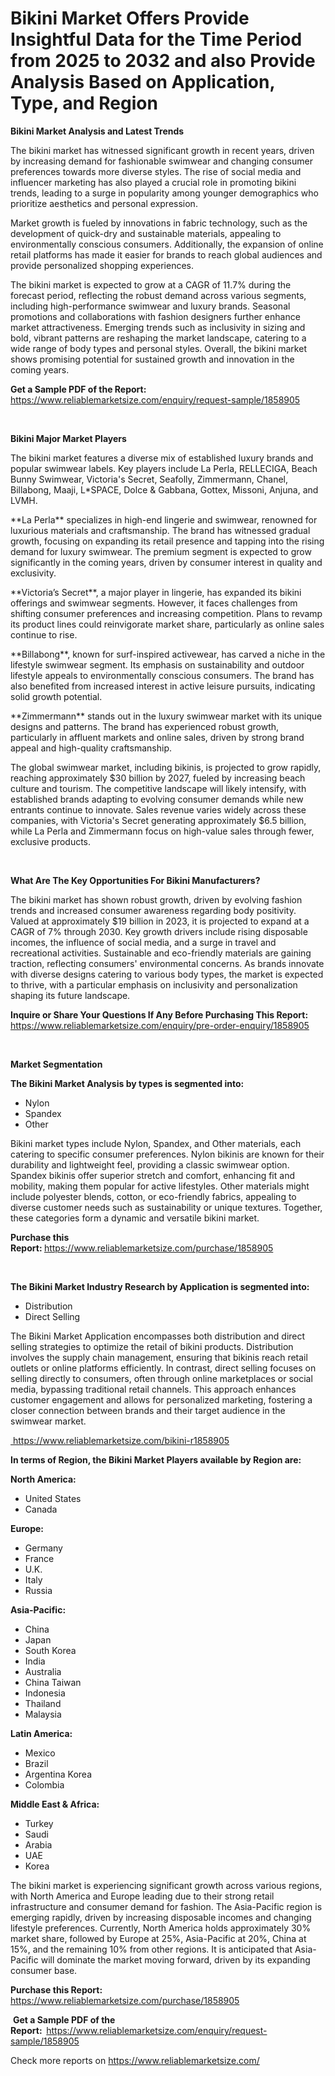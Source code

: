 <p><h1>Bikini Market Offers Provide Insightful Data for the Time Period from 2025 to 2032 and also Provide Analysis Based on Application, Type, and Region</h1></p><p><strong>Bikini Market Analysis and Latest Trends</strong></p>
<p><p>The bikini market has witnessed significant growth in recent years, driven by increasing demand for fashionable swimwear and changing consumer preferences towards more diverse styles. The rise of social media and influencer marketing has also played a crucial role in promoting bikini trends, leading to a surge in popularity among younger demographics who prioritize aesthetics and personal expression.</p><p>Market growth is fueled by innovations in fabric technology, such as the development of quick-dry and sustainable materials, appealing to environmentally conscious consumers. Additionally, the expansion of online retail platforms has made it easier for brands to reach global audiences and provide personalized shopping experiences. </p><p>The bikini market is expected to grow at a CAGR of 11.7% during the forecast period, reflecting the robust demand across various segments, including high-performance swimwear and luxury brands. Seasonal promotions and collaborations with fashion designers further enhance market attractiveness. Emerging trends such as inclusivity in sizing and bold, vibrant patterns are reshaping the market landscape, catering to a wide range of body types and personal styles. Overall, the bikini market shows promising potential for sustained growth and innovation in the coming years.</p></p>
<p><strong>Get a Sample PDF of the Report:&nbsp;</strong> <a href="https://www.reliablemarketsize.com/enquiry/request-sample/1858905?utm_campaign=2804&utm_medium=2&utm_source=Github&utm_content=ia&utm_term=04042025&utm_id=bikini">https://www.reliablemarketsize.com/enquiry/request-sample/1858905</a></p>
<p>&nbsp;</p>
<p><strong>Bikini Major Market Players</strong></p>
<p><p>The bikini market features a diverse mix of established luxury brands and popular swimwear labels. Key players include La Perla, RELLECIGA, Beach Bunny Swimwear, Victoria's Secret, Seafolly, Zimmermann, Chanel, Billabong, Maaji, L*SPACE, Dolce & Gabbana, Gottex, Missoni, Anjuna, and LVMH.</p><p>**La Perla** specializes in high-end lingerie and swimwear, renowned for luxurious materials and craftsmanship. The brand has witnessed gradual growth, focusing on expanding its retail presence and tapping into the rising demand for luxury swimwear. The premium segment is expected to grow significantly in the coming years, driven by consumer interest in quality and exclusivity.</p><p>**Victoria’s Secret**, a major player in lingerie, has expanded its bikini offerings and swimwear segments. However, it faces challenges from shifting consumer preferences and increasing competition. Plans to revamp its product lines could reinvigorate market share, particularly as online sales continue to rise.</p><p>**Billabong**, known for surf-inspired activewear, has carved a niche in the lifestyle swimwear segment. Its emphasis on sustainability and outdoor lifestyle appeals to environmentally conscious consumers. The brand has also benefited from increased interest in active leisure pursuits, indicating solid growth potential.</p><p>**Zimmermann** stands out in the luxury swimwear market with its unique designs and patterns. The brand has experienced robust growth, particularly in affluent markets and online sales, driven by strong brand appeal and high-quality craftsmanship.</p><p>The global swimwear market, including bikinis, is projected to grow rapidly, reaching approximately $30 billion by 2027, fueled by increasing beach culture and tourism. The competitive landscape will likely intensify, with established brands adapting to evolving consumer demands while new entrants continue to innovate. Sales revenue varies widely across these companies, with Victoria's Secret generating approximately $6.5 billion, while La Perla and Zimmermann focus on high-value sales through fewer, exclusive products.</p></p>
<p>&nbsp;</p>
<p><strong>What Are The Key Opportunities For Bikini Manufacturers?</strong></p>
<p><p>The bikini market has shown robust growth, driven by evolving fashion trends and increased consumer awareness regarding body positivity. Valued at approximately $19 billion in 2023, it is projected to expand at a CAGR of 7% through 2030. Key growth drivers include rising disposable incomes, the influence of social media, and a surge in travel and recreational activities. Sustainable and eco-friendly materials are gaining traction, reflecting consumers' environmental concerns. As brands innovate with diverse designs catering to various body types, the market is expected to thrive, with a particular emphasis on inclusivity and personalization shaping its future landscape.</p></p>
<p><strong>Inquire or Share Your Questions If Any Before Purchasing This Report:</strong> <a href="https://www.reliablemarketsize.com/enquiry/pre-order-enquiry/1858905?utm_campaign=2804&utm_medium=2&utm_source=Github&utm_content=ia&utm_term=04042025&utm_id=bikini">https://www.reliablemarketsize.com/enquiry/pre-order-enquiry/1858905</a></p>
<p>&nbsp;</p>
<p><strong>Market Segmentation</strong></p>
<p><strong>The Bikini Market Analysis by types is segmented into:</strong></p>
<p><ul><li>Nylon</li><li>Spandex</li><li>Other</li></ul></p>
<p><p>Bikini market types include Nylon, Spandex, and Other materials, each catering to specific consumer preferences. Nylon bikinis are known for their durability and lightweight feel, providing a classic swimwear option. Spandex bikinis offer superior stretch and comfort, enhancing fit and mobility, making them popular for active lifestyles. Other materials might include polyester blends, cotton, or eco-friendly fabrics, appealing to diverse customer needs such as sustainability or unique textures. Together, these categories form a dynamic and versatile bikini market.</p></p>
<p><strong>Purchase this Report:&nbsp;</strong><a href="https://www.reliablemarketsize.com/purchase/1858905?utm_campaign=2804&utm_medium=2&utm_source=Github&utm_content=ia&utm_term=04042025&utm_id=bikini">https://www.reliablemarketsize.com/purchase/1858905</a></p>
<p>&nbsp;</p>
<p><strong>The Bikini Market Industry Research by Application is segmented into:</strong></p>
<p><ul><li>Distribution</li><li>Direct Selling</li></ul></p>
<p><p>The Bikini Market Application encompasses both distribution and direct selling strategies to optimize the retail of bikini products. Distribution involves the supply chain management, ensuring that bikinis reach retail outlets or online platforms efficiently. In contrast, direct selling focuses on selling directly to consumers, often through online marketplaces or social media, bypassing traditional retail channels. This approach enhances customer engagement and allows for personalized marketing, fostering a closer connection between brands and their target audience in the swimwear market.</p></p>
<p><a href="https://www.reliablemarketsize.com/bikini-r1858905?utm_campaign=2804&utm_medium=2&utm_source=Github&utm_content=ia&utm_term=04042025&utm_id=bikini">&nbsp;https://www.reliablemarketsize.com/bikini-r1858905</a></p>
<p><strong>In terms of Region, the Bikini Market Players available by Region are:</strong></p>
<p>
    <p> <strong> North America: </strong>
        <ul>
            <li>United States</li>
            <li>Canada</li>
        </ul>
        </p> 
    <p> <strong> Europe: </strong>
        <ul>
            <li>Germany</li>
            <li>France</li>
            <li>U.K.</li>
            <li>Italy</li>
            <li>Russia</li>
        </ul>
        </p> 
    <p> <strong> Asia-Pacific: </strong>
        <ul>
            <li>China</li>
            <li>Japan</li>
            <li>South Korea</li>
            <li>India</li>
            <li>Australia</li>
            <li>China Taiwan</li>
            <li>Indonesia</li>
            <li>Thailand</li>
            <li>Malaysia</li>
        </ul>
        </p> 
    <p> <strong> Latin America: </strong>
        <ul>
            <li>Mexico</li>
            <li>Brazil</li>
            <li>Argentina Korea</li>
            <li>Colombia</li>
        </ul>
        </p> 
    <p> <strong> Middle East & Africa: </strong>
        <ul>
            <li>Turkey</li>
            <li>Saudi</li>
            <li>Arabia</li>
            <li>UAE</li>
            <li>Korea</li>
        </ul>
    </p>
    </p>
<p><p>The bikini market is experiencing significant growth across various regions, with North America and Europe leading due to their strong retail infrastructure and consumer demand for fashion. The Asia-Pacific region is emerging rapidly, driven by increasing disposable incomes and changing lifestyle preferences. Currently, North America holds approximately 30% market share, followed by Europe at 25%, Asia-Pacific at 20%, China at 15%, and the remaining 10% from other regions. It is anticipated that Asia-Pacific will dominate the market moving forward, driven by its expanding consumer base.</p></p>
<p><strong>Purchase this Report: </strong><a href="https://www.reliablemarketsize.com/purchase/1858905?utm_campaign=2804&utm_medium=2&utm_source=Github&utm_content=ia&utm_term=04042025&utm_id=bikini">https://www.reliablemarketsize.com/purchase/1858905</a></p>
<p>&nbsp;<strong>Get a Sample PDF of the Report:&nbsp;&nbsp;</strong><a href="https://www.reliablemarketsize.com/enquiry/request-sample/1858905?utm_campaign=2804&utm_medium=2&utm_source=Github&utm_content=ia&utm_term=04042025&utm_id=bikini">https://www.reliablemarketsize.com/enquiry/request-sample/1858905</a></p>
<p><strong></strong></p>
<p>Check more reports on <a href="https://www.reliablemarketsize.com/?utm_campaign=2804&utm_medium=2&utm_source=Github&utm_content=ia&utm_term=04042025&utm_id=bikini">https://www.reliablemarketsize.com/</a></p>